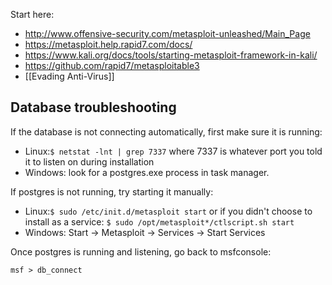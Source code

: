 Start here:

* http://www.offensive-security.com/metasploit-unleashed/Main_Page
* https://metasploit.help.rapid7.com/docs/
* https://www.kali.org/docs/tools/starting-metasploit-framework-in-kali/
* https://github.com/rapid7/metasploitable3
* [[Evading Anti-Virus]]

Database troubleshooting
------------------------
If the database is not connecting automatically, first make sure it is running:
* Linux:`$ netstat -lnt | grep 7337` where 7337 is whatever port you told it to listen on during installation
* Windows: look for a postgres.exe process in task manager.

If postgres is not running, try starting it manually:
* Linux:`$ sudo /etc/init.d/metasploit start` or if you didn't choose to install as a service: `$ sudo /opt/metasploit*/ctlscript.sh start`
* Windows: Start -> Metasploit -> Services -> Start Services

Once postgres is running and listening, go back to msfconsole:

```
msf > db_connect
```
